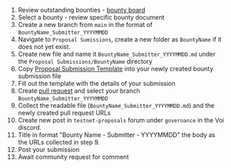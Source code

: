 1. Review outstanding bounties - [bounty board](https://github.com/VoiNetwork/governance/blob/main/Bounty%20Board.md)
2. Select a bounty - review specific bounty document
3. Create a new branch from `main` in the format of `BountyName_Submitter_YYYYMMDD`
4. Navigate to `Proposal Sumissions`, create a new folder as `BountyName` if it does not yet exist.
5. Create new file and name it `BountyName_Submitter_YYYYMMDD.md` under the `Proposal Submissions/BountyName` directory
6. Copy [Proposal Submission Template](https://github.com/VoiNetwork/governance/blob/main/Proposal%20Submissions/Proposal%20Template.md) into your newly created bounty submission file
7. Fill out the template with the details of your submission
8. Create [pull request](https://github.com/VoiNetwork/governance/pulls) and select your branch `BountyName_Submitter_YYYYMMDD`
9. Collect the readable file (`BountyName_Submitter_YYYYMMDD.md`) and the newly created pull request URLs
10. Create new post in `testnet-proposals` forum under `governance` in the Voi discord.
11. Title in format "Bounty Name - Submitter - YYYYMMDD" the body as the URLs collected in step 9.
12. Post your submission
13. Await community request for comment
